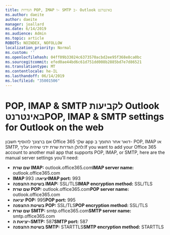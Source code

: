 ```yaml
---
title: הגדרות POP, IMAP ו- SMTP ב- Outlook באינטרנט
ms.author: daeite
author: daeite
manager: joallard
ms.date: 6/14/2019
ms.audience: Admin
ms.topic: article
ROBOTS: NOINDEX, NOFOLLOW
localization_priority: Normal
ms.custom: ''
ms.openlocfilehash: 04ff09b33024c6373570acbd2ee95f368e8ca0bc
ms.sourcegitcommit: efed0ae44bd6c61d751dd008b2885bd7e7d86521
ms.translationtype: MT
ms.contentlocale: he-IL
ms.lasthandoff: 06/14/2019
ms.locfileid: "35001506"
---
```

# <a name="pop-imap--smtp-settings-for-outlook-on-the-web"></a><span data-ttu-id="fc1f6-102">POP, IMAP & SMTP לקביעות Outlook באינטרנט</span><span class="sxs-lookup"><span data-stu-id="fc1f6-102">POP, IMAP & SMTP settings for Outlook on the web</span></span>

<span data-ttu-id="fc1f6-103">אם ברצונך להוסיף חשבון Office 365 שלך app דואר אחר התומך ב- POP, IMAP או SMTP, להלן הגדרות שרת ידני שיהיה עליך:</span><span class="sxs-lookup"><span data-stu-id="fc1f6-103">If you want to add your Office 365 account to another mail app that supports POP, IMAP, or SMTP, here are the manual server settings you'll need:</span></span>
  
- <span data-ttu-id="fc1f6-104">**שם שרת IMAP:** outlook.office365.com</span><span class="sxs-lookup"><span data-stu-id="fc1f6-104">**IMAP server name:** outlook.office365.com</span></span>
- <span data-ttu-id="fc1f6-105">**IMAP יציאה:** 993</span><span class="sxs-lookup"><span data-stu-id="fc1f6-105">**IMAP port:** 993</span></span>
- <span data-ttu-id="fc1f6-106">**בשיטת ההצפנה IMAP:** SSL/TLS</span><span class="sxs-lookup"><span data-stu-id="fc1f6-106">**IMAP encryption method:** SSL/TLS</span></span>
- <span data-ttu-id="fc1f6-107">**שם שרת POP:** outlook.office365.com</span><span class="sxs-lookup"><span data-stu-id="fc1f6-107">**POP server name:** outlook.office365.com</span></span>  
- <span data-ttu-id="fc1f6-108">**יציאה POP:** 995</span><span class="sxs-lookup"><span data-stu-id="fc1f6-108">**POP port:** 995</span></span>  
- <span data-ttu-id="fc1f6-109">**בשיטת ההצפנה POP:** SSL/TLS</span><span class="sxs-lookup"><span data-stu-id="fc1f6-109">**POP encryption method:** SSL/TLS</span></span>  
- <span data-ttu-id="fc1f6-110">**שם שרת SMTP:** smtp.office365.com</span><span class="sxs-lookup"><span data-stu-id="fc1f6-110">**SMTP server name:** smtp.office365.com</span></span>
- <span data-ttu-id="fc1f6-111">**יציאת ה-SMTP:** 587</span><span class="sxs-lookup"><span data-stu-id="fc1f6-111">**SMTP port:** 587</span></span>
- <span data-ttu-id="fc1f6-112">**בשיטת ההצפנה SMTP:** STARTTLS</span><span class="sxs-lookup"><span data-stu-id="fc1f6-112">**SMTP encryption method:** STARTTLS</span></span>